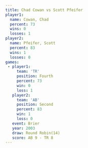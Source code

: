 ```yaml
---
title: Chad Cowan vs Scott Pfeifer
player1:              
  name: Cowan, Chad   
  percent: 73         
  wins: 0             
  losses: 1           
player2:              
  name: Pfeifer, Scott
  percent: 83         
  wins: 1             
  losses: 0           
games:
 - player1:          
     team: 'TR'      
     position: Fourth
     percent: 73     
     win: 0          
     loss: 1         
   player2:          
     team: 'AB'      
     position: Second
     percent: 83     
     win: 1          
     loss: 0         
   event: Brier         
   year: 2003           
   draw: Round Robin(14)
   score: AB 9 - TR 8   
---
```

